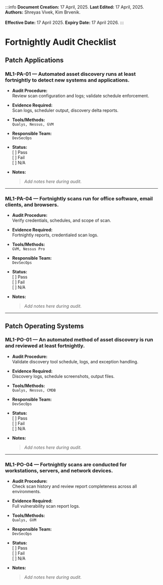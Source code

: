 :::info
**Document Creation:** 17 April, 2025. **Last Edited:** 17 April, 2025. **Authors:** Shreyas Vivek, Kim Brvenik.
<br></br>**Effective Date:** 17 April 2025. **Expiry Date:** 17 April 2026.
:::

# Fortnightly Audit Checklist

## Patch Applications

### ML1-PA-01 — Automated asset discovery runs at least fortnightly to detect new systems and applications.

- **Audit Procedure:**  
  Review scan configuration and logs; validate schedule enforcement.

- **Evidence Required:**  
  Scan logs, scheduler output, discovery delta reports.

- **Tools/Methods:**  
  `Qualys, Nessus, GVM`

- **Responsible Team:**  
  `DevSecOps`

- **Status:**  
  [ ] Pass  
  [ ] Fail  
  [ ] N/A

- **Notes:**  
  > _Add notes here during audit._

---

### ML1-PA-04 — Fortnightly scans run for office software, email clients, and browsers.

- **Audit Procedure:**  
  Verify credentials, schedules, and scope of scan.

- **Evidence Required:**  
  Fortnightly reports, credentialed scan logs.

- **Tools/Methods:**  
  `GVM, Nessus Pro`

- **Responsible Team:**  
  `DevSecOps`

- **Status:**  
  [ ] Pass  
  [ ] Fail  
  [ ] N/A

- **Notes:**  
  > _Add notes here during audit._

---

## Patch Operating Systems

### ML1-PO-01 — An automated method of asset discovery is run and reviewed at least fortnightly.

- **Audit Procedure:**  
  Validate discovery tool schedule, logs, and exception handling.

- **Evidence Required:**  
  Discovery logs, schedule screenshots, output files.

- **Tools/Methods:**  
  `Qualys, Nessus, CMDB`

- **Responsible Team:**  
  `DevSecOps`

- **Status:**  
  [ ] Pass  
  [ ] Fail  
  [ ] N/A

- **Notes:**  
  > _Add notes here during audit._

---

### ML1-PO-04 — Fortnightly scans are conducted for workstations, servers, and network devices.

- **Audit Procedure:**  
  Check scan history and review report completeness across all environments.

- **Evidence Required:**  
  Full vulnerability scan report logs.

- **Tools/Methods:**  
  `Qualys, GVM`

- **Responsible Team:**  
  `DevSecOps`

- **Status:**  
  [ ] Pass  
  [ ] Fail  
  [ ] N/A

- **Notes:**  
  > _Add notes here during audit._


